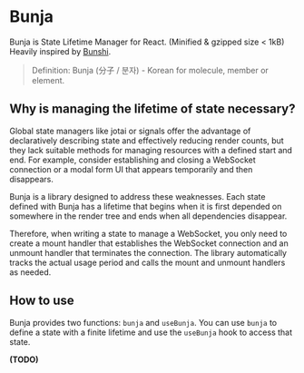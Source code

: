 # Bunja

Bunja is State Lifetime Manager for React. (Minified & gzipped size < 1kB)\
Heavily inspired by [Bunshi](https://github.com/saasquatch/bunshi).

> Definition: Bunja (分子 / 분자) - Korean for molecule, member or element.

## Why is managing the lifetime of state necessary?

Global state managers like jotai or signals offer the advantage of declaratively describing state and effectively reducing render counts,
but they lack suitable methods for managing resources with a defined start and end.
For example, consider establishing and closing a WebSocket connection or a modal form UI that appears temporarily and then disappears.

Bunja is a library designed to address these weaknesses.
Each state defined with Bunja has a lifetime that begins when it is first depended on somewhere in the render tree and ends when all dependencies disappear.

Therefore, when writing a state to manage a WebSocket,
you only need to create a mount handler that establishes the WebSocket connection and an unmount handler that terminates the connection.
The library automatically tracks the actual usage period and calls the mount and unmount handlers as needed.

## How to use

Bunja provides two functions: `bunja` and `useBunja`.
You can use `bunja` to define a state with a finite lifetime and use the `useBunja` hook to access that state.

**(TODO)**
